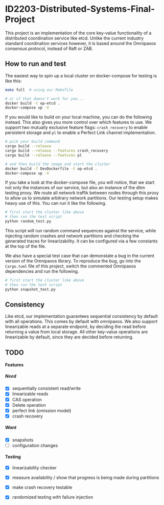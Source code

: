# ID2203-Distributed-Systems-Final-Project
This project is an implementation of the core key-value functionality of a distributed coordination service
like etcd. Unlike the current industry standard coordination services however, it is based around the Omnipaxos
consensus protocol, instead of Raft or ZAB.

## How to run and test
The easiest way to spin up a local cluster on docker-compose for testing is like this:
```sh
make full  # using our Makefile

# or if that doesn't work for you...
docker build -t op-etcd .
docker-compose up -V
```
If you would like to build on your local machine, you can do the following instead.
This also gives you more control over which features to use. We support two mutually exclusive
feature flags: `crash_recovery` to enable persistent storage and `pl` to enable a Perfect Link channel
implementation.
```sh
# pick your build command
cargo build --release
cargo build --release --features crash_recovery
cargo build --release --features pl

# and then build the image and start the cluster
docker build -f DevDockerfile -t op-etcd .
docker-compose up -V
```
If you take a look at the docker-compose file, you will notice, that we start not only the instances of our
service, but also an instance of the ditm testing proxy. We route all network traffik between nodes through this proxy
to allow us to simulate arbitrary network partitions.
Our testing setup makes heavy use of this. You can run it like the following.
```sh
# first start the cluster like above
# then run the test script
python random_test.py
```
This script will run random command sequences against the service, while injecting random crashes and network
partitions and checking the generated traces for linearizability. It can be configured via a few constants at the top of the file.

We also have a special test case that can demonstate a bug in the current version of the Omnipaxos library.
To reproduce the bug, go into the `Cargo.toml` file of this project, switch the commented Omnipaxos dependencies and run the following.
```sh
# first start the cluster like above
# then run the test script
python snapshot_test.py
```

## Consistency
Like etcd, our implementation guarantees sequential consistency by default with all operations. This comes by default with omnipaxos.
We also support linearizable reads at a separate endpoint, by deciding the read before returning a value from local storage. All other
key-value operations are linearizable by default, since they are decided before returning.

## TODO
#### Features
##### Need
- [x] sequentially consistent read/write
- [x] linearizable reads
- [x] CAS operation
- [x] Delete operation
- [x] perfect link (omission model)
- [x] crash recovery
##### Want
- [x] snapshots
- [ ] configuration changes
#### Testing
- [x] linearizability checker
- [x] measure availability / show that progress is being made during partitions
- [x] make crash recovery testable
- [x] randomized testing with failure injection

